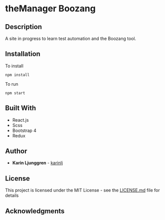 # theManager Boozang

## Description
A site in progress to learn test automation and the Boozang tool. 

## Installation
To install

```npm install```

To run

```npm start```

## Built With
* React.js
* Scss
* Bootstrap 4
* Redux

## Author
* **Karin Ljunggren** - [karinlj](https://github.com/karinlj)

## License
This project is licensed under the MIT License - see the [LICENSE.md](LICENSE.md) file for details

## Acknowledgments


